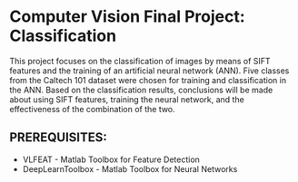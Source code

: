 Computer Vision Final Project: Classification
=============================================

This project focuses on the classification of images by means of SIFT features and the training of an artificial neural network (ANN). Five classes from the Caltech 101 dataset were chosen for training and classification in the ANN. Based on the classification results, conclusions will be made about using SIFT features, training the neural network, and the effectiveness of the combination of the two.



PREREQUISITES:
--------------
 - VLFEAT              -   Matlab Toolbox for Feature Detection
 - DeepLearnToolbox    -   Matlab Toolbox for Neural Networks
